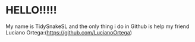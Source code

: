 # HELLO!!!!!
My name is TidySnakeSL and the only thing i do in Github is help my friend Luciano Ortega:(https://github.com/LucianoOrtega)

